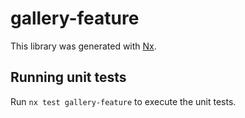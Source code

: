 # gallery-feature

This library was generated with [Nx](https://nx.dev).

## Running unit tests

Run `nx test gallery-feature` to execute the unit tests.
